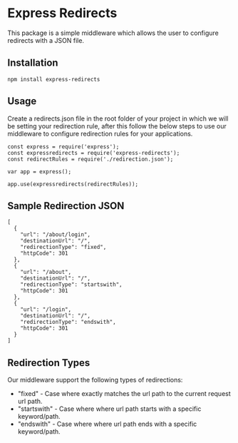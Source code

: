 # Express Redirects

This package is a simple middleware which allows the user to configure redirects with a JSON file.

##  Installation

```	npm install express-redirects ```	

## Usage

Create a redirects.json file in the root folder of your project in which we will be setting your redirection rule, after this follow the below steps to use our middleware to configure redirection rules for your applications.

```
const express = require('express');
const expressredirects = require('express-redirects');
const redirectRules = require('./redirection.json');

var app = express();

app.use(expressredirects(redirectRules));
```

## Sample Redirection JSON

```
[
  {
    "url": "/about/login",
    "destinationUrl": "/",
    "redirectionType": "fixed",
    "httpCode": 301
  },
  {
    "url": "/about",
    "destinationUrl": "/",
    "redirectionType": "startswith",
    "httpCode": 301
  },
  {
    "url": "/login",
    "destinationUrl": "/",
    "redirectionType": "endswith",
    "httpCode": 301
  }
]
```

## Redirection Types

Our middleware support the following types of redirections:

-	"fixed" - Case where exactly matches the url path to the current request url path.
-	"startswith" - Case where where url path starts with a specific keyword/path.
-	"endswith" - Case where where url path ends with a specific keyword/path.	
	

